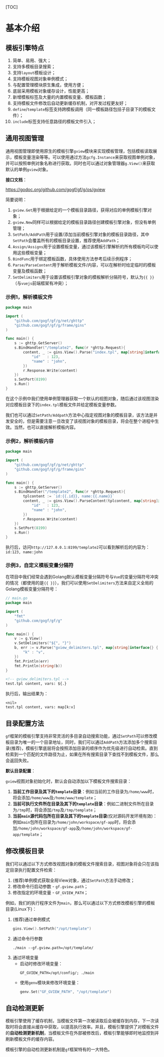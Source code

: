 
[TOC]

# 基本介绍


## 模板引擎特点

1. 简单、易用、强大；
1. 支持多模板目录搜索；
1. 支持`layout`模板设计；
1. 支持模板视图对象单例模式；
1. 与配置管理模块原生集成，使用方便；
1. 底层采用模板对象缓存设计，性能更高；
1. 新增模板标签及大量的内置模板变量、模板函数；
1. 支持模板文件修改后自动更新缓存机制，对开发过程更友好；
1. `define`/`template`标签支持跨模板调用（同一模板路径包括子目录下的模板文件）；
1. `include`标签支持任意路径的模板文件引入；

## 通用视图管理

通用视图管理即使用原生的模板引擎`gview`模块来实现模板管理，包括模板读取展示，模板变量渲染等等。可以使用通过方法`gcfg.Instance`来获取视图单例对象，并可以按照单例对象名称进行获取。同时也可以通过对象管理器`g.View()`来获取默认的单例`gview`对象。

**接口文档**：

https://godoc.org/github.com/gogf/gf/g/os/gview


简要说明：
1. `gview.Get`用于根据给定的一个模板目录路径，获得对应的单例模板引擎对象；
1. `gview.New`同样可以根据给定的模板目录路径创建模板引擎对象，但没有单例管理；
1. `SetPath/AddPath`用于设置/添加当前模板引擎对象的模板目录路径，其中`SetPath`会覆盖所有的模板目录设置，推荐使用`AddPath`；
1. `Assign/Assigns`用于设置模板变量，通过该模板引擎解析的所有模板均可以使用这些模板变量；
1. `BindFunc`用于绑定模板函数，具体使用方法参考后续示例程序；
1. `Parse/ParseContent`用于解析模板文件/内容，可以在解析时给定临时的模板变量及模板函数；
1. `SetDelimiters`用于设置该模板引擎对象的模板解析分隔符号，默认为`{{ }}`（与`vuejs`前端框架有冲突）；



### 示例1，解析模板文件
```go
package main

import (
    "github.com/gogf/gf/g/net/ghttp"
    "github.com/gogf/gf/g/frame/gins"
)

func main() {
    s := ghttp.GetServer()
    s.BindHandler("/template2", func(r *ghttp.Request){
        content, _ := gins.View().Parse("index.tpl", map[string]interface{}{
            "id"   : 123,
            "name" : "john",
        })
        r.Response.Write(content)
    })
    s.SetPort(8199)
    s.Run()
}
```
在这个示例中我们使用单例管理器获取一个默认的视图对象，随后通过该视图渲染对应模板目录下的```index.tpl```模板文件并给定模板变量参数。

我们也可以通过```SetPath/Addpath```方法中心指定视图对象的模板目录，该方法是并发安全的，但是需要注意一旦改变了该视图对象的模板目录，将会在整个进程中生效。当然，也可以直接解析模板内容。

### 示例2，解析模板内容
```go
package main

import (
    "github.com/gogf/gf/g/net/ghttp"
    "github.com/gogf/gf/g/frame/gins"
)

func main() {
    s := ghttp.GetServer()
    s.BindHandler("/template2", func(r *ghttp.Request){
        tplcontent := `id:{{.id}}, name:{{.name}}`
        content, _ := gins.View().ParseContent(tplcontent, map[string]interface{}{
            "id"   : 123,
            "name" : "john",
        })
        r.Response.Write(content)
    })
    s.SetPort(8199)
    s.Run()
}
```
执行后，访问```http://127.0.0.1:8199/template2```可以看到解析后的内容为：```id:123, name:john```

### 示例3，自定义模板变量分隔符

在项目中我们经常会遇到Golang默认模板变量分隔符号与```Vue```的变量分隔符号冲突的情况（都使用的是```{{ }}```），我们可以使用```SetDelimiters```方法来自定义全局的Golang模板变量分隔符号：
```go
// main.go
package main

import (
    "fmt"
    "github.com/gogf/gf/g"
)

func main() {
    v := g.View()
    v.SetDelimiters("${", "}")
    b, err := v.Parse("gview_delimiters.tpl", map[string]interface{} {
        "k" : "v",
    })
    fmt.Println(err)
    fmt.Println(string(b))
}
```
```html
<!-- gview_delimiters.tpl -->
test.tpl content, vars: ${.}
```
执行后，输出结果为：
```shell
<nil>
test.tpl content, vars: map[k:v]
```


## 目录配置方法

`gf`框架的模板引擎支持非常灵活的多目录自动搜索功能，通过`SetPath`可以修改模板目录为唯一的一个目录地址，同时，我们可以通过`AddPath`方法添加多个搜索目录(推荐)，模板引擎底层将会按照添加目录的顺序作为优先级进行自动检索。直到检索到一个匹配的文件路径为止，如果在所有搜索目录下查找不到模板文件，那么会返回失败。

**默认目录配置**：

`gview`视图对象初始化时，默认会自动添加以下模板文件搜索目录：
1. **当前工作目录及其下的`template`目录**：例如当前的工作目录为`/home/www`时，将会添加`/home/www`及`/home/www/template`；
1. **当前可执行文件所在目录及其下的`template`目录**：例如二进制文件所在目录为`/tmp`时，将会添加`/tmp`及`/tmp/template`；
1. **当前`main`源代码包所在目录及其下的`template`目录**(仅对源码开发环境有效)：例如`main`包所在目录为`/home/john/workspace/gf-app`时，将会添加`/home/john/workspace/gf-app`及`/home/john/workspace/gf-app/template`；

## 修改模板目录
我们可以通过以下方式修改视图对象的模板文件搜索目录，视图对象将会只在该指定目录执行配置文件检索：
1. (推荐)单例模式获取全局View对象，通过`SetPath`方法手动修改；
2. 修改命令行启动参数 - `gf.gview.path`；
3. 修改指定的环境变量 - `GF_GVIEW_PATH`；

例如，我们的执行程序文件为`main`，那么可以通过以下方式修改模板引擎的模板目录(Linux下)：

1. (推荐)通过单例模式
	```go
    gins.View().SetPath("/opt/template")
    ```
3. 通过命令行参数
    ```shell
    ./main --gf.gview.path=/opt/template/
    ```
1. 通过环境变量
    * 启动时修改环境变量：
        ```shell
        GF_GVIEW_PATH=/opt/config/; ./main
        ```
    * 使用`genv`模块来修改环境变量：
        ```go
        genv.Set("GF_GVIEW_PATH", "/opt/template")
        ```

## 自动检测更新

模板引擎使用了缓存机制，当模板文件第一次被读取后会被缓存到内存，下一次读取时将会直接从缓存中获取，以提高执行效率。并且，模板引擎提供了对模板文件的**自动检测更新机制**，当模板文件在外部被修改后，模板引擎能够即时地监控到并刷新模板文件的缓存内容。

模板引擎的自动检测更新机制是`gf`框架特有的一大特色。

